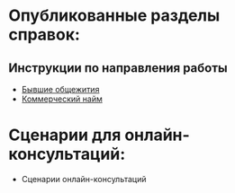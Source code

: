   
# Опубликованные разделы справок:  
## Инструкции по направления работы  
*  [Бывшие общежития](./%D0%90%D0%BB%D0%B3%D0%BE%D1%80%D0%B8%D1%82%D0%BC%D1%8B%2520%D1%80%D0%B0%D0%B1%D0%BE%D1%82%D1%8B/%D0%91%D1%8B%D0%B2%D1%88%D0%B8%D0%B5%2520%D0%BE%D0%B1%D1%89%D0%B5%D0%B6%D0%B8%D1%82%D0%B8%D1%8F/%D0%91%D1%8B%D0%B2%D1%88%D0%B8%D0%B5%2520%D0%BE%D0%B1%D1%89%D0%B5%D0%B6%D0%B8%D1%82%D0%B8%D1%8F.md#)  
*  [Коммерческий найм](./%D0%90%D0%BB%D0%B3%D0%BE%D1%80%D0%B8%D1%82%D0%BC%D1%8B%2520%D1%80%D0%B0%D0%B1%D0%BE%D1%82%D1%8B/%D0%9A%D0%BE%D0%BC%D0%BC%D0%B5%D1%80%D1%87%D0%B5%D1%81%D0%BA%D0%B8%D0%B9%2520%D0%BD%D0%B0%D0%B9%D0%BC/%D0%9A%D0%BE%D0%BC%D0%BC%D0%B5%D1%80%D1%87%D0%B5%D1%81%D0%BA%D0%B8%D0%B9%2520%D0%BD%D0%B0%D0%B9%D0%BC.md#)  
# Сценарии для онлайн-консультаций:  
* Сценарии онлайн-консультаций